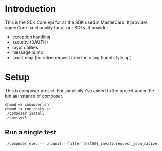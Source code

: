 # Introduction
This is the SDK Core Api for all the SDK used in MasterCard.
It provides some Core functionality for all our SDKs.
It provide:
- exception handling
- security (OAUTH)
- crypt utilities
- message pump
- smart map (for inline request creation using fluent style api)

# Setup
This is composer project.
For simplicity i've added to the project under the bin an instance of composer.

```
chmod +x composer.sh
chmod +x run-tests.sh
./composer install
./run-test
```

## Run a single test
`./composer exec -- phpunit --filter test500_invalidrequest_json_native`

